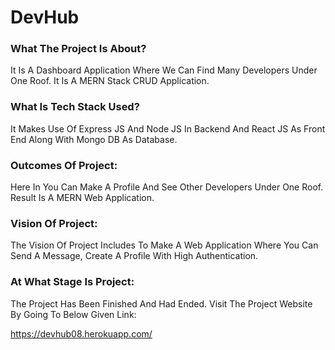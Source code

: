 # DevHub

### What The Project Is About?
It Is A Dashboard Application Where We Can Find Many Developers Under One Roof. It Is A MERN Stack CRUD Application.

### What Is Tech Stack Used?
It Makes Use Of Express JS And Node JS In Backend And React JS As Front End Along With Mongo DB As Database.

### Outcomes Of Project:
Here In You Can Make A Profile And See Other Developers Under One Roof. Result Is A MERN Web Application.      

### Vision Of Project:
The Vision Of Project Includes To Make A Web Application Where You Can Send A Message, Create A Profile With High Authentication.

### At What Stage Is Project:
The Project Has Been Finished And Had Ended. Visit The Project Website By Going To Below Given Link:

https://devhub08.herokuapp.com/
